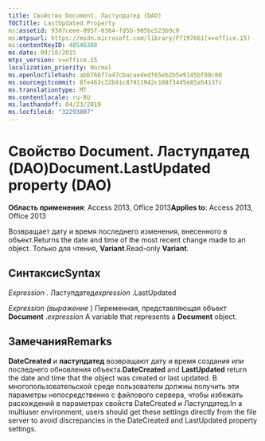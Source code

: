 ```yaml
---
title: Свойство Document. Ластупдатед (DAO)
TOCTitle: LastUpdated Property
ms:assetid: 9307ceee-095f-0364-fd5b-905bc523b9c0
ms:mtpsurl: https://msdn.microsoft.com/library/Ff197661(v=office.15)
ms:contentKeyID: 48546388
ms.date: 09/18/2015
mtps_version: v=office.15
localization_priority: Normal
ms.openlocfilehash: abb766f7a47cbacaededf65eb2b5e9145bf88c60
ms.sourcegitcommit: 8fe462c32b91c87911942c188f3445e85a54137c
ms.translationtype: MT
ms.contentlocale: ru-RU
ms.lasthandoff: 04/23/2019
ms.locfileid: "32293807"
---
```

# <a name="documentlastupdated-property-dao"></a><span data-ttu-id="35ea8-102">Свойство Document. Ластупдатед (DAO)</span><span class="sxs-lookup"><span data-stu-id="35ea8-102">Document.LastUpdated property (DAO)</span></span>


<span data-ttu-id="35ea8-103">**Область применения**: Access 2013, Office 2013</span><span class="sxs-lookup"><span data-stu-id="35ea8-103">**Applies to**: Access 2013, Office 2013</span></span>

<span data-ttu-id="35ea8-104">Возвращает дату и время последнего изменения, внесенного в объект.</span><span class="sxs-lookup"><span data-stu-id="35ea8-104">Returns the date and time of the most recent change made to an object.</span></span> <span data-ttu-id="35ea8-105">Только для чтения, **Variant**.</span><span class="sxs-lookup"><span data-stu-id="35ea8-105">Read-only **Variant**.</span></span>

## <a name="syntax"></a><span data-ttu-id="35ea8-106">Синтаксис</span><span class="sxs-lookup"><span data-stu-id="35ea8-106">Syntax</span></span>

<span data-ttu-id="35ea8-107">*Expression* . Ластупдатед</span><span class="sxs-lookup"><span data-stu-id="35ea8-107">*expression* .LastUpdated</span></span>

<span data-ttu-id="35ea8-108">*Expression (выражение* ) Переменная, представляющая объект **Document** .</span><span class="sxs-lookup"><span data-stu-id="35ea8-108">*expression* A variable that represents a **Document** object.</span></span>

## <a name="remarks"></a><span data-ttu-id="35ea8-109">Замечания</span><span class="sxs-lookup"><span data-stu-id="35ea8-109">Remarks</span></span>

<span data-ttu-id="35ea8-110">**DateCreated** и **ластупдатед** возвращают дату и время создания или последнего обновления объекта.</span><span class="sxs-lookup"><span data-stu-id="35ea8-110">**DateCreated** and **LastUpdated** return the date and time that the object was created or last updated.</span></span> <span data-ttu-id="35ea8-111">В многопользовательской среде пользователи должны получить эти параметры непосредственно с файлового сервера, чтобы избежать расхождений в параметрах свойств DateCreated и Ластупдатед.</span><span class="sxs-lookup"><span data-stu-id="35ea8-111">In a multiuser environment, users should get these settings directly from the file server to avoid discrepancies in the DateCreated and LastUpdated property settings.</span></span>

